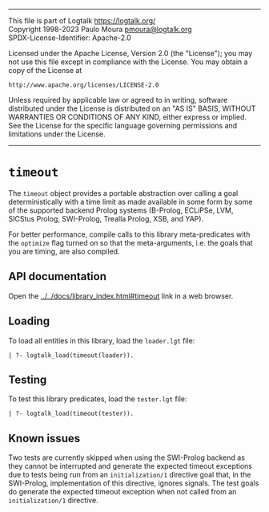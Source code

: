 ________________________________________________________________________

This file is part of Logtalk <https://logtalk.org/>  
Copyright 1998-2023 Paulo Moura <pmoura@logtalk.org>  
SPDX-License-Identifier: Apache-2.0

Licensed under the Apache License, Version 2.0 (the "License");
you may not use this file except in compliance with the License.
You may obtain a copy of the License at

    http://www.apache.org/licenses/LICENSE-2.0

Unless required by applicable law or agreed to in writing, software
distributed under the License is distributed on an "AS IS" BASIS,
WITHOUT WARRANTIES OR CONDITIONS OF ANY KIND, either express or implied.
See the License for the specific language governing permissions and
limitations under the License.
________________________________________________________________________


`timeout`
=========

The `timeout` object provides a portable abstraction over calling a goal
deterministically with a time limit as made available in some form by some
of the supported backend Prolog systems (B-Prolog, ECLiPSe, LVM, SICStus
Prolog, SWI-Prolog, Trealla Prolog, XSB, and YAP).

For better performance, compile calls to this library meta-predicates with
the `optimize` flag turned on so that the meta-arguments, i.e. the goals
that you are timing, are also compiled.


API documentation
-----------------

Open the [../../docs/library_index.html#timeout](../../docs/library_index.html#timeout)
link in a web browser.


Loading
-------

To load all entities in this library, load the `loader.lgt` file:

	| ?- logtalk_load(timeout(loader)).


Testing
-------

To test this library predicates, load the `tester.lgt` file:

	| ?- logtalk_load(timeout(tester)).


Known issues
------------

Two tests are currently skipped when using the SWI-Prolog backend as they
cannot be interrupted and generate the expected timeout exceptions due to
tests being run from an `initialization/1` directive goal that, in the
SWI-Prolog, implementation of this directive, ignores signals. The test
goals do generate the expected timeout exception when not called from an
`initialization/1` directive.
